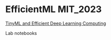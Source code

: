 # EfficientML MIT_2023

[TinyML and Efficient Deep Learning Computing](https://hanlab.mit.edu/courses/2023-fall-65940)

Lab notebooks
